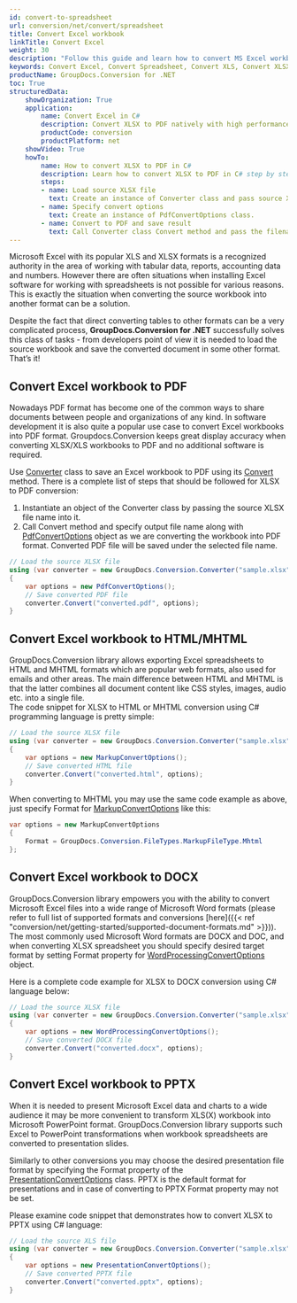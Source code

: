```yaml
---
id: convert-to-spreadsheet
url: conversion/net/convert/spreadsheet
title: Convert Excel workbook
linkTitle: Convert Excel
weight: 30
description: "Follow this guide and learn how to convert MS Excel workbooks - XLSX, XLS, XLSB using C# language and GroupDocs.Conversion for .NET."
keywords: Convert Excel, Convert Spreadsheet, Convert XLS, Convert XLSX
productName: GroupDocs.Conversion for .NET
toc: True
structuredData:
    showOrganization: True
    application:    
        name: Convert Excel in C#    
        description: Convert XLSX to PDF natively with high performance using C# language and GroupDocs.Conversion for .NET APIs
        productCode: conversion
        productPlatform: net 
    showVideo: True
    howTo:
        name: How to convert XLSX to PDF in C# 
        description: Learn how to convert XLSX to PDF in C# step by step
        steps:
        - name: Load source XLSX file 
          text: Create an instance of Converter class and pass source XLSX file path as a constructor parameter. You may specify absolute or relative file path as per your requirements. 
        - name: Specify convert options 
          text: Create an instance of PdfConvertOptions class.
        - name: Convert to PDF and save result 
          text: Call Converter class Convert method and pass the filename for the converted PDF file and the PdfConvertOptions object from the previous step as parameters.
---
```


Microsoft Excel with its popular XLS and XLSX formats is a recognized authority in the area of working with tabular data, reports, accounting data and numbers. However there are often situations when installing Excel software for working with spreadsheets is not possible for various reasons. This is exactly the situation when converting the source workbook into another format can be a solution.  

Despite the fact that direct converting tables to other formats can be a very complicated process, **GroupDocs.Conversion for .NET** successfully solves this class of tasks - from developers point of view it is needed to load the source workbook and save the converted document in some other format. That’s it!

## Convert Excel workbook to PDF

Nowadays PDF format has become one of the common ways to share documents between people and organizations of any kind. In software development it is also quite a popular use case to convert Excel workbooks into PDF format. Groupdocs.Conversion keeps great display accuracy when converting XLSX/XLS workbooks to PDF and no additional software is required.  

Use [Converter](https://apireference.groupdocs.com/conversion/net/groupdocs.conversion/converter) class to save an Excel workbook to PDF using its [Convert](https://apireference.groupdocs.com/conversion/net/groupdocs.conversion.converter/convert/methods/16) method. There is a complete list of steps that should be followed for XLSX to PDF conversion:  

1. Instantiate an object of the Converter class by passing the source XLSX file name into it.
2. Call Convert method and specify output file name along with [PdfConvertOptions](https://apireference.groupdocs.com/conversion/net/groupdocs.conversion.options.convert/pdfconvertoptions) object as we are converting the workbook into PDF format. Converted PDF file will be saved under the selected file name.  

```csharp
// Load the source XLSX file
using (var converter = new GroupDocs.Conversion.Converter("sample.xlsx"))
{
    var options = new PdfConvertOptions();
    // Save converted PDF file
    converter.Convert("converted.pdf", options);
}
```

## Convert Excel workbook to HTML/MHTML

GroupDocs.Conversion library allows exporting Excel spreadsheets to HTML and MHTML formats which are popular web formats, also used for emails and other areas.
The main difference between HTML and MHTML is that the latter combines all document content like CSS styles, images, audio etc. into a single file.  
The code snippet for XLSX to HTML or MHTML conversion using C# programming language is pretty simple:  

```csharp
// Load the source XLSX file
using (var converter = new GroupDocs.Conversion.Converter("sample.xlsx"))
{
    var options = new MarkupConvertOptions();
    // Save converted HTML file
    converter.Convert("converted.html", options);
}
```

When converting to MHTML you may use the same code example as above, just specify Format for [MarkupConvertOptions](https://apireference.groupdocs.com/conversion/net/groupdocs.conversion.options.convert/markupconvertoptions) like this:  

```csharp
var options = new MarkupConvertOptions
{  
    Format = GroupDocs.Conversion.FileTypes.MarkupFileType.Mhtml
};
```

## Convert Excel workbook to DOCX

GroupDocs.Conversion library empowers you with the ability to convert Microsoft Excel files into a wide range of Microsoft Word formats (please refer to full list of supported formats and conversions [here]({{< ref "conversion/net/getting-started/supported-document-formats.md" >}})). The most commonly used Microsoft Word formats are DOCX and DOC, and when converting XLSX spreadsheet you should specify desired target format by setting Format property for [WordProcessingConvertOptions](https://apireference.groupdocs.com/conversion/net/groupdocs.conversion.options.convert/wordprocessingconvertoptions) object.  

Here is a complete code example for XLSX to DOCX conversion using C# language below:

```csharp
// Load the source XLSX file
using (var converter = new GroupDocs.Conversion.Converter("sample.xlsx"))
{
    var options = new WordProcessingConvertOptions();
    // Save converted DOCX file
    converter.Convert("converted.docx", options);
}
```

## Convert Excel workbook to PPTX

When it is needed to present Microsoft Excel data and charts to a wide audience it may be more convenient to transform XLS(X) workbook into Microsoft PowerPoint format. GroupDocs.Conversion library supports such Excel to PowerPoint transformations when workbook spreadsheets are converted to presentation slides.  

Similarly to other conversions you may choose the desired presentation file format by specifying the Format property of the [PresentationConvertOptions](https://apireference.groupdocs.com/conversion/net/groupdocs.conversion.options.convert/presentationconvertoptions) class. PPTX is the default format for presentations and in case of converting to PPTX Format property may not be set.  

Please examine code snippet that demonstrates how to convert XLSX to PPTX using C# language:  

```csharp
// Load the source XLS file
using (var converter = new GroupDocs.Conversion.Converter("sample.xlsx"))
{
    var options = new PresentationConvertOptions();
    // Save converted PPTX file
    converter.Convert("converted.pptx", options);
}
```
